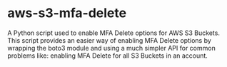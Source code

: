 # aws-s3-mfa-delete
A Python script used to enable MFA Delete options for AWS S3 Buckets. This script provides an easier way of enabling MFA Delete options by wrapping the boto3 module and using a much simpler API for common problems like: enabling MFA Delete for all S3 Buckets in an account.

